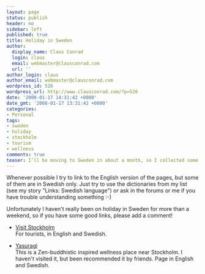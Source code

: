 ```yaml
---
layout: page
status: publish
header: no
sidebar: left
published: true
title: Holiday in Sweden
author:
  display_name: Claus Conrad
  login: claus
  email: webmaster@clausconrad.com
  url: ''
author_login: claus
author_email: webmaster@clausconrad.com
wordpress_id: 526
wordpress_url: http://www.clausconrad.com/?p=526
date: '2008-01-17 14:31:42 +0000'
date_gmt: '2008-01-17 13:31:42 +0000'
categories:
- Personal
tags:
- sweden
- holiday
- stockholm
- tourism
- wellness
comments: true
teaser: I’ll be moving to Sweden in about a month, so I collected some links which I’d like to share here. I hope there is something of interest to you, whether you are thinking of moving to Sweden or just need some help for your holiday!
---
```

Whenever possible I try to link to the English version of the pages, but some of them are in Swedish only. Just try to use the dictionaries from my list (see my story "Links: Swedish language") or ask in the forums or me if you have trouble understanding something :-)

Unfortunately I haven't really been on holiday in Sweden for more than a weekend, so if you have some good links, please add a comment!

*   [Visit Stockholm](https://www.visitstockholm.com/)  
    For tourists, in English and Swedish.

*   [Yasuragi](https://yasuragi.se/)  
    This is a Zen-buddhistic inspired wellness place near Stockholm. I haven't visited it, but been recommended it by friends. Page in English and Swedish.
